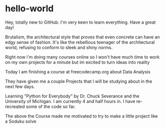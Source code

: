 # hello-world
Hey, totally new to GitHub. I'm very keen to learn everything. Have a great day!

Brutalism, the architectural style that proves that even concrete can have an edgy sense of fashion. It's like the rebellious teenager of the architectural world, refusing to conform to sleek and shiny norms.

Right now i'm doing many courses online so I won't have much time to work on my own projects for a minute but im excited to turn ideas into reality

Today I am finishing a course at freecodecamp.org about Data Analysis

They have given me a couple Projects that I will be studying about in the next few days.

Learning "Python for Everybody" by Dr. Chuck Severance and the University of Michigan. I am currently 4 and half hours in. I have re-recreated some of the code so far.

The above the Course made me motivated to try to make a little project like a Soduku solve
